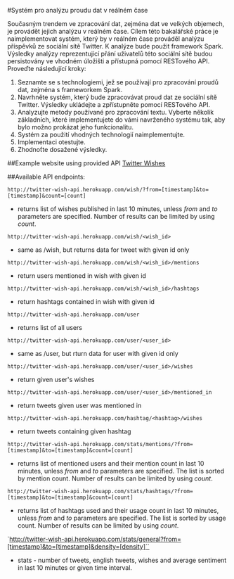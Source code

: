 #Systém pro analýzu proudu dat v reálném čase

Současným trendem ve zpracování dat, zejména dat ve velkých objemech, je provádět jejich analýzu v reálném čase. Cílem této bakalářské práce je naimplementovat systém, který by v reálném čase prováděl analýzu příspěvků ze sociální sítě Twitter. K analýze bude použit framework Spark. Výsledky analýzy reprezentující přání uživatelů této sociální sítě budou persistovány ve vhodném úložišti a přístupná pomocí RESTového API. Proveďte následující kroky:

1. Seznamte se s technologiemi, jež se používají pro zpracování proudů dat, zejména s frameworkem Spark.
2. Navrhněte systém, který bude zpracovávat proud dat ze sociální sítě Twitter. Výsledky ukládejte a zpřístupněte pomocí RESTového API.
3. Analyzujte metody používané pro zpracování textu. Vyberte několik základních, které implementujete do vámi navrženého systému tak, aby bylo možno prokázat jeho funkcionalitu.
4. Systém za použití vhodných technologií naimplementujte.
5. Implementaci otestujte.
6. Zhodnoťte dosažené výsledky.


##Example website using provided API
[Twitter Wishes](http://tweet-wishes.s3-website.eu-central-1.amazonaws.com/)

##Available API endpoints:

`http://twitter-wish-api.herokuapp.com/wish/?from=[timestamp]&to=[timestamp]&count=[count]`
- returns list of wishes published in last 10 minutes, unless *from* and *to* parameters are specified. Number of results can be limited by using *count*.

`http://twitter-wish-api.herokuapp.com/wish/<wish_id>`
- same as /wish, but returns data for tweet with given id only

`http://twitter-wish-api.herokuapp.com/wish/<wish_id>/mentions`
- return users mentioned in wish with given id

`http://twitter-wish-api.herokuapp.com/wish/<wish_id>/hashtags`
- return hashtags contained in wish with given id

`http://twitter-wish-api.herokuapp.com/user`
- returns list of all users

`http://twitter-wish-api.herokuapp.com/user/<user_id>`
- same as /user, but rturn data for user with given id only

`http://twitter-wish-api.herokuapp.com/user/<user_id>/wishes`
- return given user's wishes

`http://twitter-wish-api.herokuapp.com/user/<user_id>/mentioned_in`
- return tweets given user was mentioned in


`http://twitter-wish-api.herokuapp.com/hashtag/<hashtag>/wishes`
- return tweets containing given hashtag

`http://twitter-wish-api.herokuapp.com/stats/mentions/?from=[timestamp]&to=[timestamp]&count=[count]`
- returns list of mentioned users and their mention count in last 10 minutes, unless *from* and *to* parameters are specified. The list is sorted by mention count. Number of results can be limited by using *count*.

`http://twitter-wish-api.herokuapp.com/stats/hashtags/?from=[timestamp]&to=[timestamp]&count=[count]`
- returns list of hashtags used and their usage count in last 10 minutes, unless *from* and *to* parameters are specified. The list is sorted by usage count. Number of results can be limited by using *count*.

`http://twitter-wish-api.herokuapp.com/stats/general?from=[timestamp]&to=[timestamp]&density=[density]``
- stats - number of tweets, english tweets, wishes and average sentiment in last 10 minutes or given time interval.
